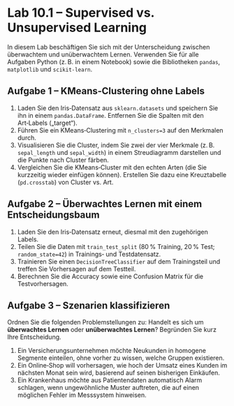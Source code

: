 # Lab 10.1 – Supervised vs. Unsupervised Learning

In diesem Lab beschäftigen Sie sich mit der Unterscheidung zwischen überwachtem und unüberwachtem Lernen. Verwenden Sie für alle Aufgaben Python (z. B. in einem Notebook) sowie die Bibliotheken `pandas`, `matplotlib` und `scikit‑learn`.

## Aufgabe 1 – KMeans‐Clustering ohne Labels

1. Laden Sie den Iris‑Datensatz aus `sklearn.datasets` und speichern Sie ihn in einem `pandas.DataFrame`. Entfernen Sie die Spalten mit den Art‑Labels („target“).
2. Führen Sie ein KMeans‑Clustering mit `n_clusters=3` auf den Merkmalen durch.
3. Visualisieren Sie die Cluster, indem Sie zwei der vier Merkmale (z. B. `sepal_length` und `sepal_width`) in einem Streudiagramm darstellen und die Punkte nach Cluster färben.
4. Vergleichen Sie die KMeans‑Cluster mit den echten Arten (die Sie kurzzeitig wieder einfügen können). Erstellen Sie dazu eine Kreuztabelle (`pd.crosstab`) von Cluster vs. Art.

## Aufgabe 2 – Überwachtes Lernen mit einem Entscheidungsbaum

1. Laden Sie den Iris‑Datensatz erneut, diesmal mit den zugehörigen Labels.
2. Teilen Sie die Daten mit `train_test_split` (80 % Training, 20 % Test; `random_state=42`) in Trainings‑ und Testdatensatz.
3. Trainieren Sie einen `DecisionTreeClassifier` auf dem Trainingsteil und treffen Sie Vorhersagen auf dem Testteil.
4. Berechnen Sie die Accuracy sowie eine Confusion Matrix für die Testvorhersagen.

## Aufgabe 3 – Szenarien klassifizieren

Ordnen Sie die folgenden Problemstellungen zu: Handelt es sich um **überwachtes Lernen** oder **unüberwachtes Lernen**? Begründen Sie kurz Ihre Entscheidung.

1. Ein Versicherungsunternehmen möchte Neukunden in homogene Segmente einteilen, ohne vorher zu wissen, welche Gruppen existieren.
2. Ein Online‑Shop will vorhersagen, wie hoch der Umsatz eines Kunden im nächsten Monat sein wird, basierend auf seinen bisherigen Einkäufen.
3. Ein Krankenhaus möchte aus Patientendaten automatisch Alarm schlagen, wenn ungewöhnliche Muster auftreten, die auf einen möglichen Fehler im Messsystem hinweisen.

